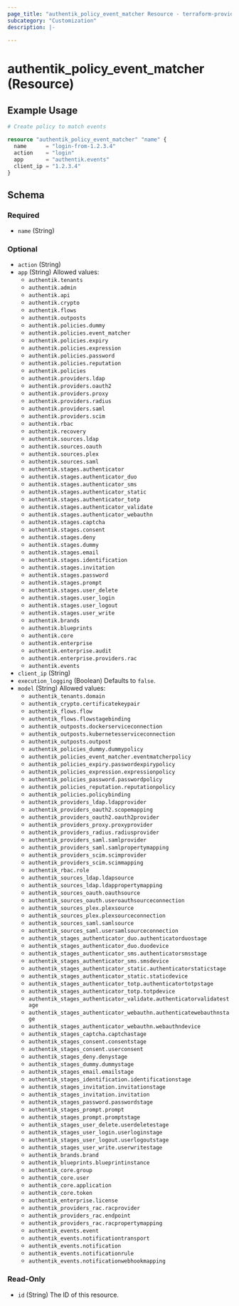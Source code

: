 ```yaml
---
page_title: "authentik_policy_event_matcher Resource - terraform-provider-authentik"
subcategory: "Customization"
description: |-
  
---
```


# authentik_policy_event_matcher (Resource)



## Example Usage

```terraform
# Create policy to match events

resource "authentik_policy_event_matcher" "name" {
  name      = "login-from-1.2.3.4"
  action    = "login"
  app       = "authentik.events"
  client_ip = "1.2.3.4"
}
```

<!-- schema generated by tfplugindocs -->
## Schema

### Required

- `name` (String)

### Optional

- `action` (String)
- `app` (String) Allowed values:
  - `authentik.tenants`
  - `authentik.admin`
  - `authentik.api`
  - `authentik.crypto`
  - `authentik.flows`
  - `authentik.outposts`
  - `authentik.policies.dummy`
  - `authentik.policies.event_matcher`
  - `authentik.policies.expiry`
  - `authentik.policies.expression`
  - `authentik.policies.password`
  - `authentik.policies.reputation`
  - `authentik.policies`
  - `authentik.providers.ldap`
  - `authentik.providers.oauth2`
  - `authentik.providers.proxy`
  - `authentik.providers.radius`
  - `authentik.providers.saml`
  - `authentik.providers.scim`
  - `authentik.rbac`
  - `authentik.recovery`
  - `authentik.sources.ldap`
  - `authentik.sources.oauth`
  - `authentik.sources.plex`
  - `authentik.sources.saml`
  - `authentik.stages.authenticator`
  - `authentik.stages.authenticator_duo`
  - `authentik.stages.authenticator_sms`
  - `authentik.stages.authenticator_static`
  - `authentik.stages.authenticator_totp`
  - `authentik.stages.authenticator_validate`
  - `authentik.stages.authenticator_webauthn`
  - `authentik.stages.captcha`
  - `authentik.stages.consent`
  - `authentik.stages.deny`
  - `authentik.stages.dummy`
  - `authentik.stages.email`
  - `authentik.stages.identification`
  - `authentik.stages.invitation`
  - `authentik.stages.password`
  - `authentik.stages.prompt`
  - `authentik.stages.user_delete`
  - `authentik.stages.user_login`
  - `authentik.stages.user_logout`
  - `authentik.stages.user_write`
  - `authentik.brands`
  - `authentik.blueprints`
  - `authentik.core`
  - `authentik.enterprise`
  - `authentik.enterprise.audit`
  - `authentik.enterprise.providers.rac`
  - `authentik.events`
- `client_ip` (String)
- `execution_logging` (Boolean) Defaults to `false`.
- `model` (String) Allowed values:
  - `authentik_tenants.domain`
  - `authentik_crypto.certificatekeypair`
  - `authentik_flows.flow`
  - `authentik_flows.flowstagebinding`
  - `authentik_outposts.dockerserviceconnection`
  - `authentik_outposts.kubernetesserviceconnection`
  - `authentik_outposts.outpost`
  - `authentik_policies_dummy.dummypolicy`
  - `authentik_policies_event_matcher.eventmatcherpolicy`
  - `authentik_policies_expiry.passwordexpirypolicy`
  - `authentik_policies_expression.expressionpolicy`
  - `authentik_policies_password.passwordpolicy`
  - `authentik_policies_reputation.reputationpolicy`
  - `authentik_policies.policybinding`
  - `authentik_providers_ldap.ldapprovider`
  - `authentik_providers_oauth2.scopemapping`
  - `authentik_providers_oauth2.oauth2provider`
  - `authentik_providers_proxy.proxyprovider`
  - `authentik_providers_radius.radiusprovider`
  - `authentik_providers_saml.samlprovider`
  - `authentik_providers_saml.samlpropertymapping`
  - `authentik_providers_scim.scimprovider`
  - `authentik_providers_scim.scimmapping`
  - `authentik_rbac.role`
  - `authentik_sources_ldap.ldapsource`
  - `authentik_sources_ldap.ldappropertymapping`
  - `authentik_sources_oauth.oauthsource`
  - `authentik_sources_oauth.useroauthsourceconnection`
  - `authentik_sources_plex.plexsource`
  - `authentik_sources_plex.plexsourceconnection`
  - `authentik_sources_saml.samlsource`
  - `authentik_sources_saml.usersamlsourceconnection`
  - `authentik_stages_authenticator_duo.authenticatorduostage`
  - `authentik_stages_authenticator_duo.duodevice`
  - `authentik_stages_authenticator_sms.authenticatorsmsstage`
  - `authentik_stages_authenticator_sms.smsdevice`
  - `authentik_stages_authenticator_static.authenticatorstaticstage`
  - `authentik_stages_authenticator_static.staticdevice`
  - `authentik_stages_authenticator_totp.authenticatortotpstage`
  - `authentik_stages_authenticator_totp.totpdevice`
  - `authentik_stages_authenticator_validate.authenticatorvalidatestage`
  - `authentik_stages_authenticator_webauthn.authenticatewebauthnstage`
  - `authentik_stages_authenticator_webauthn.webauthndevice`
  - `authentik_stages_captcha.captchastage`
  - `authentik_stages_consent.consentstage`
  - `authentik_stages_consent.userconsent`
  - `authentik_stages_deny.denystage`
  - `authentik_stages_dummy.dummystage`
  - `authentik_stages_email.emailstage`
  - `authentik_stages_identification.identificationstage`
  - `authentik_stages_invitation.invitationstage`
  - `authentik_stages_invitation.invitation`
  - `authentik_stages_password.passwordstage`
  - `authentik_stages_prompt.prompt`
  - `authentik_stages_prompt.promptstage`
  - `authentik_stages_user_delete.userdeletestage`
  - `authentik_stages_user_login.userloginstage`
  - `authentik_stages_user_logout.userlogoutstage`
  - `authentik_stages_user_write.userwritestage`
  - `authentik_brands.brand`
  - `authentik_blueprints.blueprintinstance`
  - `authentik_core.group`
  - `authentik_core.user`
  - `authentik_core.application`
  - `authentik_core.token`
  - `authentik_enterprise.license`
  - `authentik_providers_rac.racprovider`
  - `authentik_providers_rac.endpoint`
  - `authentik_providers_rac.racpropertymapping`
  - `authentik_events.event`
  - `authentik_events.notificationtransport`
  - `authentik_events.notification`
  - `authentik_events.notificationrule`
  - `authentik_events.notificationwebhookmapping`

### Read-Only

- `id` (String) The ID of this resource.
